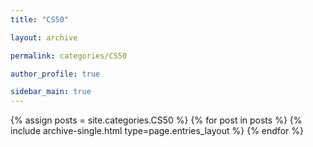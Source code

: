 ```yaml
---
title: "CS50"

layout: archive

permalink: categories/CS50

author_profile: true

sidebar_main: true
---
```



{% assign posts = site.categories.CS50 %}
{% for post in posts %}
{% include archive-single.html type=page.entries_layout %}
{% endfor %}
